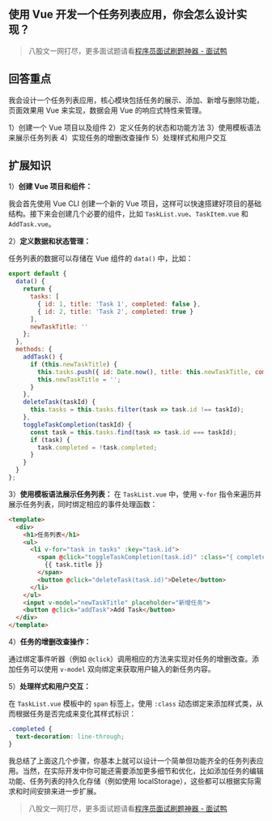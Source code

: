 ## 使用 Vue 开发一个任务列表应用，你会怎么设计实现？
> 八股文一网打尽，更多面试题请看[程序员面试刷题神器 - 面试鸭](https://www.mianshiya.com/)

## 回答重点
我会设计一个任务列表应用，核心模块包括任务的展示、添加、新增与删除功能，页面效果用 Vue 来实现，数据会用 Vue 的响应式特性来管理。

1）创建一个 Vue 项目以及组件
2）定义任务的状态和功能方法
3）使用模板语法来展示任务列表
4）实现任务的增删改查操作
5）处理样式和用户交互

## 扩展知识

1）**创建 Vue 项目和组件：**

   我会首先使用 Vue CLI 创建一个新的 Vue 项目，这样可以快速搭建好项目的基础结构。接下来会创建几个必要的组件，比如 `TaskList.vue`、`TaskItem.vue` 和 `AddTask.vue`。

2）**定义数据和状态管理：**

   任务列表的数据可以存储在 Vue 组件的 `data()` 中，比如：
   ```javascript
   export default {
     data() {
       return {
         tasks: [
           { id: 1, title: 'Task 1', completed: false },
           { id: 2, title: 'Task 2', completed: true }
         ],
         newTaskTitle: ''
       };
     },
     methods: {
       addTask() {
         if (this.newTaskTitle) {
           this.tasks.push({ id: Date.now(), title: this.newTaskTitle, completed: false });
           this.newTaskTitle = '';
         }
       },
       deleteTask(taskId) {
         this.tasks = this.tasks.filter(task => task.id !== taskId);
       },
       toggleTaskCompletion(taskId) {
         const task = this.tasks.find(task => task.id === taskId);
         if (task) {
           task.completed = !task.completed;
         }
       }
     }
   };
   ```
   
3）**使用模板语法展示任务列表：**
   在 `TaskList.vue` 中，使用 `v-for` 指令来遍历并展示任务列表，同时绑定相应的事件处理函数：
   ```html
   <template>
     <div>
       <h1>任务列表</h1>
       <ul>
         <li v-for="task in tasks" :key="task.id">
           <span @click="toggleTaskCompletion(task.id)" :class="{ completed: task.completed }">
             {{ task.title }}
           </span>
           <button @click="deleteTask(task.id)">Delete</button>
         </li>
       </ul>
       <input v-model="newTaskTitle" placeholder="新增任务">
       <button @click="addTask">Add Task</button>
     </div>
   </template>
   ```

4）**任务的增删改查操作：**

   通过绑定事件听器（例如 `@click`）调用相应的方法来实现对任务的增删改查。添加任务可以使用 `v-model` 双向绑定来获取用户输入的新任务内容。

5）**处理样式和用户交互：**

   在 `TaskList.vue` 模板中的 `span` 标签上，使用 `:class` 动态绑定来添加样式类，从而根据任务是否完成来变化其样式标识：
   ```css
   .completed {
     text-decoration: line-through;
   }
   ```

我总结了上面这几个步骤，你基本上就可以设计一个简单但功能齐全的任务列表应用。当然，在实际开发中你可能还需要添加更多细节和优化，比如添加任务的编辑功能、任务列表的持久化存储（例如使用 localStorage），这些都可以根据实际需求和时间安排来进一步扩展。



> 八股文一网打尽，更多面试题请看[程序员面试刷题神器 - 面试鸭](https://www.mianshiya.com/)